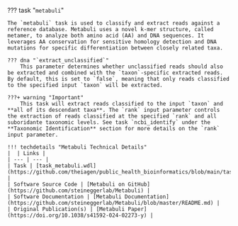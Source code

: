 ??? task "`metabuli`"

    The `metabuli` task is used to classify and extract reads against a reference database. Metabuli uses a novel k-mer structure, called metamer, to analyze both amino acid (AA) and DNA sequences. It leverages AA conservation for sensitive homology detection and DNA mutations for specific differentiation between closely related taxa.

<!-- if: theiaviral -->
    ??? dna "`extract_unclassified`"
        This parameter determines whether unclassified reads should also be extracted and combined with the `taxon`-specific extracted reads. By default, this is set to `false`, meaning that only reads classified to the specified input `taxon` will be extracted.

    ???+ warning "Important"
        This task will extract reads classified to the input `taxon` and **all of its descendant taxa**. The `rank` input parameter controls the extraction of reads classified at the specified `rank` and all suboridante taxonomic levels. See task `ncbi_identify` under the **Taxonomic Identification** section for more details on the `rank` input parameter.
<!-- endif -->

    !!! techdetails "Metabuli Technical Details"
    |  | Links |
    | --- | --- |
    | Task | [task_metabuli.wdl](https://github.com/theiagen/public_health_bioinformatics/blob/main/tasks/taxon_id/contamination/task_metabuli.wdl) |
    | Software Source Code | [Metabuli on GitHub](https://github.com/steineggerlab/Metabuli) |
    | Software Documentation | [Metabuli Documentation](https://github.com/steineggerlab/Metabuli/blob/master/README.md) |
    | Original Publication(s) | [Metabuli Paper](https://doi.org/10.1038/s41592-024-02273-y) |